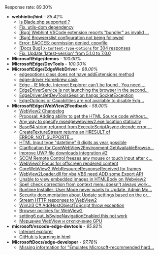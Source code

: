 Response rate: 89.30%

* **webhintio/hint** - _85.42%_
  * [Is Blade.php supported ?](https://github.com/webhintio/hint/issues/5569)
  * [Fix: utils-dom dependency](https://github.com/webhintio/hint/pull/5564)
  * [[Bug] Webhint VSCode extension reports "bundler" as invalid ...](https://github.com/webhintio/hint/issues/5563)
  * [[Bug] Browserslist configuration not being followed](https://github.com/webhintio/hint/issues/5556)
  * [Error: EACCES: permission denied, copyfile](https://github.com/webhintio/hint/issues/5432)
  * [[Docs Bug] `X-Content-Type-Options` for 304 responses](https://github.com/webhintio/hint/issues/5417)
  * [Fix: Update 'latest-version' from 5.1.0 to 7.0.0](https://github.com/webhintio/hint/pull/5471)
* **MicrosoftEdge/demos** - _100.00%_
* **MicrosoftEdge/DevTools** - _100.00%_
* **MicrosoftEdge/EdgeWebDriver** - _88.00%_
  * [edgeoptions class does not have addExtensions method ](https://github.com/MicrosoftEdge/EdgeWebDriver/issues/90)
  * [edge-driver Homebrew cask](https://github.com/MicrosoftEdge/EdgeWebDriver/issues/89)
  * [Edge - IE Mode. Internet Explorer can't be found . You need ...](https://github.com/MicrosoftEdge/EdgeWebDriver/issues/88)
  * [EdgeDriverService is not launching the browser in the second...](https://github.com/MicrosoftEdge/EdgeWebDriver/issues/75)
  * [EdgeDriver.GetDevToolsSession hangs SocketException](https://github.com/MicrosoftEdge/EdgeWebDriver/issues/65)
  * [EdgeOptions or Capabilities are not avaliable to disable Edg...](https://github.com/MicrosoftEdge/EdgeWebDriver/issues/61)
* **MicrosoftEdge/WebView2Feedback** - _58.00%_
  * [WebView2 Changelog](https://github.com/MicrosoftEdge/WebView2Feedback/issues/3558)
  * [Proposal: Adding ability to get the HTML Source code without...](https://github.com/MicrosoftEdge/WebView2Feedback/issues/3557)
  * [Any way to specify msedgewebview2.exe location statically](https://github.com/MicrosoftEdge/WebView2Feedback/issues/3556)
  * [Base64 string returned from ExecuteScriptAsync decode error ...](https://github.com/MicrosoftEdge/WebView2Feedback/issues/3555)
  * [CreateTextureStream returns an HRESULT of ERROR_NOT_SUPPORTE...](https://github.com/MicrosoftEdge/WebView2Feedback/issues/3554)
  * [HTML Input type "datetime" 6 digits as year possible](https://github.com/MicrosoftEdge/WebView2Feedback/issues/3553)
  * [Clarification for CoreWebView2Environment.GetAvailableBrowse...](https://github.com/MicrosoftEdge/WebView2Feedback/issues/3552)
  * [Improve UWP file downloads integration #2](https://github.com/MicrosoftEdge/WebView2Feedback/issues/3547)
  * [SCCM Remote Control freezes any mouse or touch input after c...](https://github.com/MicrosoftEdge/WebView2Feedback/issues/3546)
  * [WebView2 Focus for offscreen rendered content](https://github.com/MicrosoftEdge/WebView2Feedback/issues/3541)
  * [CoreWebView2.WebResourceResponseReceived for frames](https://github.com/MicrosoftEdge/WebView2Feedback/issues/3540)
  * [WebView2Loader.dll for vba,VB6 need ADD some Export API](https://github.com/MicrosoftEdge/WebView2Feedback/issues/3536)
  * [Unable to view embedded images in HTMLBody on Webview2](https://github.com/MicrosoftEdge/WebView2Feedback/issues/3535)
  * [Spell check correction from context menu doesn't always work...](https://github.com/MicrosoftEdge/WebView2Feedback/issues/3527)
  * [Runtime Installer: User Mode never wants to Update. Admin Mo...](https://github.com/MicrosoftEdge/WebView2Feedback/issues/3524)
  * [Security documentation about Update settings based on the or...](https://github.com/MicrosoftEdge/WebView2Feedback/issues/3520)
  * [Stream HTTP responses to WebView2](https://github.com/MicrosoftEdge/WebView2Feedback/issues/3519)
  * [WinUI3 C# AddHostObjectToScript  throw exception](https://github.com/MicrosoftEdge/WebView2Feedback/issues/3542)
  * [Browser policies for WebView2](https://github.com/MicrosoftEdge/WebView2Feedback/issues/3528)
  * [setting6 put_IsSwipeNavigationEnabled,this not work](https://github.com/MicrosoftEdge/WebView2Feedback/issues/3521)
  * [Мерцание WebView и отключение GPU](https://github.com/MicrosoftEdge/WebView2Feedback/issues/3515)
* **microsoft/vscode-edge-devtools** - _95.92%_
  * [Internet explorer](https://github.com/microsoft/vscode-edge-devtools/issues/1562)
  * [GitHub is learning in html](https://github.com/microsoft/vscode-edge-devtools/issues/1561)
* **MicrosoftDocs/edge-developer** - _97.78%_
  * [Missing information for "Emulates Microsoft-recommended hard...](https://github.com/MicrosoftDocs/edge-developer/issues/2634)